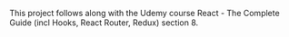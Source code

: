 This project follows along with the Udemy course React - The Complete Guide (incl Hooks, React Router, Redux) section 8.
